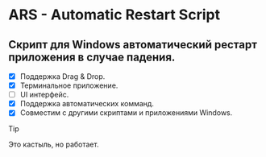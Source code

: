 # ARS - Automatic Restart Script
## Скрипт для Windows автоматический рестарт приложения в случае падения.
- [x] Поддержка Drag & Drop.
- [x] Терминальное приложение.
- [ ] UI интерфейс.
- [x] Поддержка автоматических комманд.
- [x] Совместим с другими скриптами и приложениями Windows.

> [!TIP]
> Это кастыль, но работает.
